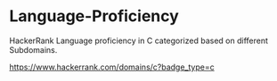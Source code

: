 # Language-Proficiency
HackerRank Language proficiency in C categorized based on different Subdomains.

https://www.hackerrank.com/domains/c?badge_type=c
